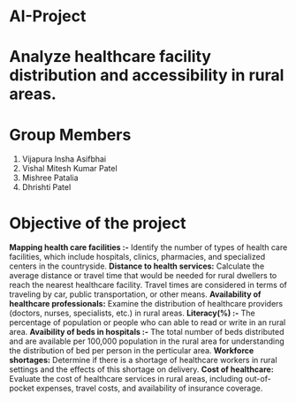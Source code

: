 # AI-Project
# Analyze healthcare facility distribution and accessibility in rural areas.
# Group Members
1. Vijapura Insha Asifbhai
2. Vishal Mitesh Kumar Patel
3. Mishree Patalia
4. Dhrishti Patel
# Objective of the project
**Mapping health care facilities :-** Identify the number of types of health care facilities, which include hospitals, clinics, pharmacies, and specialized centers in the countryside.
**Distance to health services:** Calculate the average distance or travel time that would be needed for rural dwellers to reach the nearest healthcare facility. Travel times are considered in terms of traveling by car, public transportation, or other means.
**Availability of healthcare professionals:** Examine the distribution of healthcare providers (doctors, nurses, specialists, etc.) in rural areas.
**Literacy(%) :-** The percentage of population or people who can able to read or write in an rural area.
**Avaibility of beds in hospitals :-** The total number of beds distributed and are available per 100,000 population in the rural area for understanding the distribution of bed per person in the perticular area.
**Workforce shortages:** Determine if there is a shortage of healthcare workers in rural settings and the effects of this shortage on delivery. 
**Cost of healthcare:** Evaluate the cost of healthcare services in rural areas, including out-of-pocket expenses, travel costs, and availability of insurance coverage.

